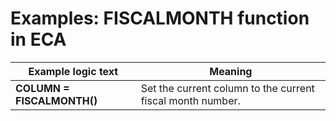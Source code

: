 
# Examples: FISCALMONTH function in ECA 

|Example logic text|Meaning|
|------------------|-------|
|**COLUMN = FISCALMONTH()**|Set the current column to the current fiscal month number.|

  